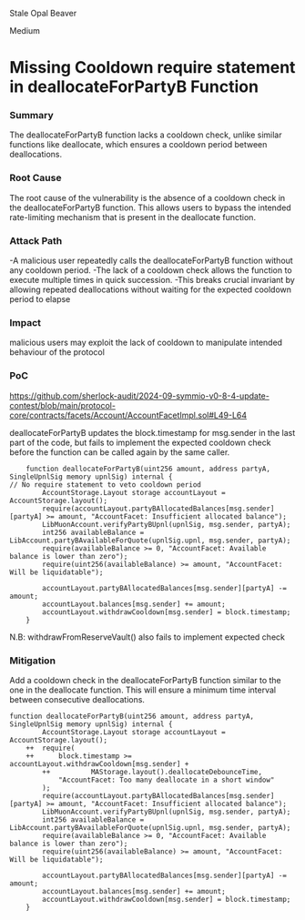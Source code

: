 Stale Opal Beaver

Medium

# Missing Cooldown require statement in deallocateForPartyB Function

### Summary

The deallocateForPartyB function lacks a cooldown check, unlike similar functions like deallocate, which ensures a cooldown period between deallocations. 

### Root Cause

The root cause of the vulnerability is the absence of a cooldown check in the deallocateForPartyB function. This allows users to bypass the intended rate-limiting mechanism that is present in the deallocate function.


### Attack Path

-A malicious user repeatedly calls the deallocateForPartyB function without any cooldown period.
-The lack of a cooldown check allows the function to execute multiple times in quick succession.
-This breaks crucial invariant by allowing repeated deallocations without waiting for the expected cooldown period to elapse

### Impact

malicious users may exploit the lack of cooldown to manipulate intended behaviour of the protocol

### PoC

https://github.com/sherlock-audit/2024-09-symmio-v0-8-4-update-contest/blob/main/protocol-core/contracts/facets/Account/AccountFacetImpl.sol#L49-L64

deallocateForPartyB  updates the block.timestamp for msg.sender in the last part of the code, but fails to implement the expected cooldown check before the function can be called again by the same caller.
```solidity
	function deallocateForPartyB(uint256 amount, address partyA, SingleUpnlSig memory upnlSig) internal {
// No require statement to veto cooldown period
		AccountStorage.Layout storage accountLayout = AccountStorage.layout();
		require(accountLayout.partyBAllocatedBalances[msg.sender][partyA] >= amount, "AccountFacet: Insufficient allocated balance");
		LibMuonAccount.verifyPartyBUpnl(upnlSig, msg.sender, partyA);
		int256 availableBalance = LibAccount.partyBAvailableForQuote(upnlSig.upnl, msg.sender, partyA);
		require(availableBalance >= 0, "AccountFacet: Available balance is lower than zero");
		require(uint256(availableBalance) >= amount, "AccountFacet: Will be liquidatable");

		accountLayout.partyBAllocatedBalances[msg.sender][partyA] -= amount;
		accountLayout.balances[msg.sender] += amount;
		accountLayout.withdrawCooldown[msg.sender] = block.timestamp;
	}

```
N.B: withdrawFromReserveVault() also fails to implement expected check


### Mitigation

Add a cooldown check in the deallocateForPartyB function similar to the one in the deallocate function. This will ensure a minimum time interval between consecutive deallocations.

```solidity
function deallocateForPartyB(uint256 amount, address partyA, SingleUpnlSig memory upnlSig) internal {
		AccountStorage.Layout storage accountLayout = AccountStorage.layout();
	++	require(
	++		block.timestamp >= accountLayout.withdrawCooldown[msg.sender] + 
        ++          MAStorage.layout().deallocateDebounceTime,
			"AccountFacet: Too many deallocate in a short window"
		);
		require(accountLayout.partyBAllocatedBalances[msg.sender][partyA] >= amount, "AccountFacet: Insufficient allocated balance");
		LibMuonAccount.verifyPartyBUpnl(upnlSig, msg.sender, partyA);
		int256 availableBalance = LibAccount.partyBAvailableForQuote(upnlSig.upnl, msg.sender, partyA);
		require(availableBalance >= 0, "AccountFacet: Available balance is lower than zero");
		require(uint256(availableBalance) >= amount, "AccountFacet: Will be liquidatable");

		accountLayout.partyBAllocatedBalances[msg.sender][partyA] -= amount;
		accountLayout.balances[msg.sender] += amount;
		accountLayout.withdrawCooldown[msg.sender] = block.timestamp;
	}
```